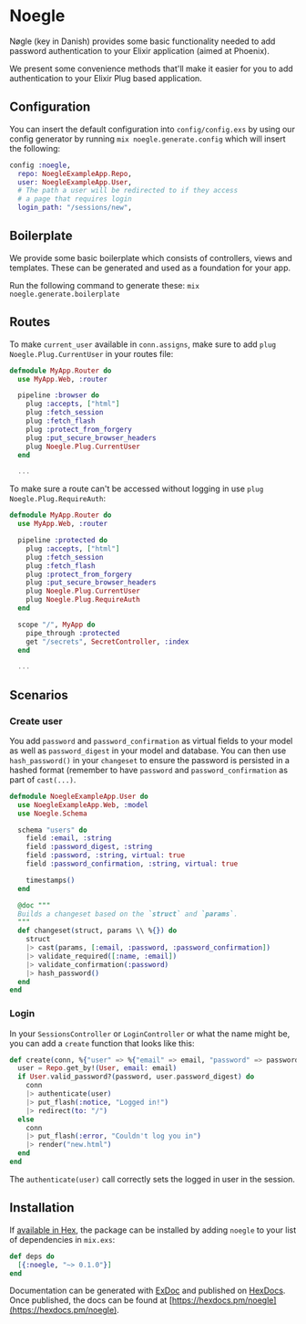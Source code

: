 # Noegle

Nøgle (key in Danish) provides some basic functionality needed to add password
authentication to your Elixir application (aimed at Phoenix).

We present some convenience methods that'll make it easier for you to add
authentication to your Elixir Plug based application.

## Configuration

You can insert the default configuration into `config/config.exs` by using our
config generator by running `mix noegle.generate.config` which will insert the
following:

```elixir
config :noegle,
  repo: NoegleExampleApp.Repo,
  user: NoegleExampleApp.User,
  # The path a user will be redirected to if they access
  # a page that requires login
  login_path: "/sessions/new",
```

## Boilerplate

We provide some basic boilerplate which consists of controllers, views and templates.
These can be generated and used as a foundation for your app.

Run the following command to generate these:
`mix noegle.generate.boilerplate`

## Routes

To make `current_user` available in `conn.assigns`, make sure to add `plug Noegle.Plug.CurrentUser` in your routes file:

```elixir
defmodule MyApp.Router do
  use MyApp.Web, :router

  pipeline :browser do
    plug :accepts, ["html"]
    plug :fetch_session
    plug :fetch_flash
    plug :protect_from_forgery
    plug :put_secure_browser_headers
    plug Noegle.Plug.CurrentUser
  end

  ...
````

To make sure a route can't be accessed without logging in use `plug Noegle.Plug.RequireAuth`:

```elixir
defmodule MyApp.Router do
  use MyApp.Web, :router

  pipeline :protected do
    plug :accepts, ["html"]
    plug :fetch_session
    plug :fetch_flash
    plug :protect_from_forgery
    plug :put_secure_browser_headers
    plug Noegle.Plug.CurrentUser
    plug Noegle.Plug.RequireAuth
  end

  scope "/", MyApp do
    pipe_through :protected
    get "/secrets", SecretController, :index
  end

  ...
```

## Scenarios

### Create user

You add `password` and `password_confirmation` as virtual fields to your model
as well as `password_digest` in your model and database. You can then use
`hash_password()` in your `changeset` to ensure the password is persisted in a
hashed format (remember to have `password` and `password_confirmation` as part
of `cast(...)`.

```elixir
defmodule NoegleExampleApp.User do
  use NoegleExampleApp.Web, :model
  use Noegle.Schema

  schema "users" do
    field :email, :string
    field :password_digest, :string
    field :password, :string, virtual: true
    field :password_confirmation, :string, virtual: true

    timestamps()
  end

  @doc """
  Builds a changeset based on the `struct` and `params`.
  """
  def changeset(struct, params \\ %{}) do
    struct
    |> cast(params, [:email, :password, :password_confirmation])
    |> validate_required([:name, :email])
    |> validate_confirmation(:password)
    |> hash_password()
  end
end
```

### Login

In your `SessionsController` or `LoginController` or what the name might be, you
can add a `create` function that looks like this:

```elixir
def create(conn, %{"user" => %{"email" => email, "password" => password}}) do
  user = Repo.get_by!(User, email: email)
  if User.valid_password?(password, user.password_digest) do
    conn
    |> authenticate(user)
    |> put_flash(:notice, "Logged in!")
    |> redirect(to: "/")
  else
    conn
    |> put_flash(:error, "Couldn't log you in")
    |> render("new.html")
  end
end
```

The `authenticate(user)` call correctly sets the logged in user in the session.

## Installation

If [available in Hex](https://hex.pm/docs/publish), the package can be installed
by adding `noegle` to your list of dependencies in `mix.exs`:

```elixir
def deps do
  [{:noegle, "~> 0.1.0"}]
end
```

Documentation can be generated with [ExDoc](https://github.com/elixir-lang/ex_doc)
and published on [HexDocs](https://hexdocs.pm). Once published, the docs can
be found at [https://hexdocs.pm/noegle](https://hexdocs.pm/noegle).


